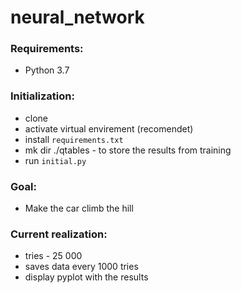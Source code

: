 # neural_network

### Requirements:
 - Python 3.7


### Initialization:
  - clone
  - activate virtual envirement (recomendet)
  - install `requirements.txt`
  - mk dir ./qtables - to store the results from training
  - run `initial.py`

### Goal: 
 - Make the car climb the hill
 
### Current realization: 
  - tries - 25 000
  - saves data every 1000 tries
  - display pyplot with the results

